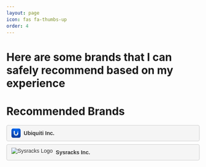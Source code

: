 ```yaml
---
layout: page
icon: fas fa-thumbs-up
order: 4
---
```

# Here are some brands that I can safely recommend based on my experience

<style>
  .brand-button {
    display: flex;
    align-items: center;
    padding: 8px 12px;
    margin: 8px 0;
    border: 1px solid #ccc;
    border-radius: 4px;
    background-color: #f5f5f5;
    text-decoration: none;
    color: #333;
    font-family: Arial, sans-serif;
    font-size: 14px;
    transition: background-color 0.3s ease, box-shadow 0.3s ease;
  }

  .brand-button:hover {
    background-color: #e0e0e0;
    box-shadow: 0 3px 5px rgba(0, 0, 0, 0.1);
  }

  .brand-button img {
    height: 24px;
    margin-right: 8px;
  }

  .brand-button span {
    font-weight: bold;
    font-size: 14px;
  }
</style>

# Recommended Brands

<a href="https://www.ui.com/" class="brand-button" target="_blank">
  <img src="/assets/img/brand-icons/ubiquiti-logo.png" alt="Ubiquiti Logo">
  <span>Ubiquiti Inc.</span>
</a>

<a href="https://sysracks.com/" class="brand-button" target="_blank">
  <img src="/assets/img/logos/another-logo.png" alt="Sysracks Logo">
  <span>Sysracks Inc.</span>
</a>

